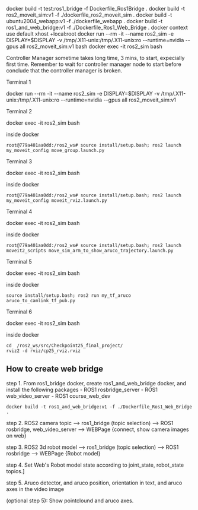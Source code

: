 docker build -t test:ros1_bridge -f Dockerfile_Ros1Bridge .
docker build -t ros2_moveit_sim:v1 -f ./dockerfile_ros2_moveit_sim .
docker build -t ubuntu2004_webapp:v1 -f ./dockerfile_webapp .
docker build -t ros1_and_web_bridge:v1 -f ./Dockerfile_Ros1_Web_Bridge .
docker context use default
xhost +local:root
docker run --rm -it --name ros2_sim -e DISPLAY=$DISPLAY -v /tmp/.X11-unix:/tmp/.X11-unix:ro --runtime=nvidia --gpus all ros2_moveit_sim:v1 bash
docker exec -it ros2_sim bash


Controller Manager sometime takes long time, 3 mins, to start, expecially first time. Remember to wait for controller manager node to start before conclude that the controller manager is broken.


Terminal 1

docker run --rm -it --name ros2_sim -e DISPLAY=$DISPLAY -v /tmp/.X11-unix:/tmp/.X11-unix:ro --runtime=nvidia --gpus all ros2_moveit_sim:v1 

Terminal 2

docker exec -it ros2_sim bash

inside docker

```
root@779a401aa0dd:/ros2_ws# source install/setup.bash; ros2 launch my_moveit_config move_group.launch.py
```

Terminal 3

docker exec -it ros2_sim bash

inside docker

```
root@779a401aa0dd:/ros2_ws# source install/setup.bash; ros2 launch my_moveit_config moveit_rviz.launch.py
```

Terminal 4

docker exec -it ros2_sim bash

inside docker

```
root@779a401aa0dd:/ros2_ws# source install/setup.bash; ros2 launch moveit2_scripts move_sim_arm_to_show_aruco_trajectory.launch.py
```

Terminal 5

docker exec -it ros2_sim bash

inside docker

```
source install/setup.bash; ros2 run my_tf_aruco aruco_to_camlink_tf_pub.py
```

Terminal 6

docker exec -it ros2_sim bash

inside docker

```
cd  /ros2_ws/src/Checkpoint25_final_project/
rviz2 -d rviz/cp25_rviz.rviz
```



## How to create web bridge

step 1. From ros1_bridge docker, create ros1_and_web_bridge docker, and install the following packages
    - ROS1 rosbridge_server
    - ROS1 web_video_server
    - ROS1 course_web_dev

```
docker build -t ros1_and_web_bridge:v1 -f ./Dockerfile_Ros1_Web_Bridge .
```

step 2. ROS2 camera topic --> ros1_bridge (topic selection) --> ROS1 rosbridge, web_video_server --> WEBPage {connect, show camera images on web}

step 3. ROS2 3d robot model --> ros1_bridge (topic selection) --> ROS1 rosbridge --> WEBPage {Robot model}

step 4. Set Web's Robot model state according to joint_state, robot_state topics.]

step 5. Aruco detector, and aruco position, orientation in text, and aruco axes in the video image

(optional step 5): Show pointclound and aruco axes.
